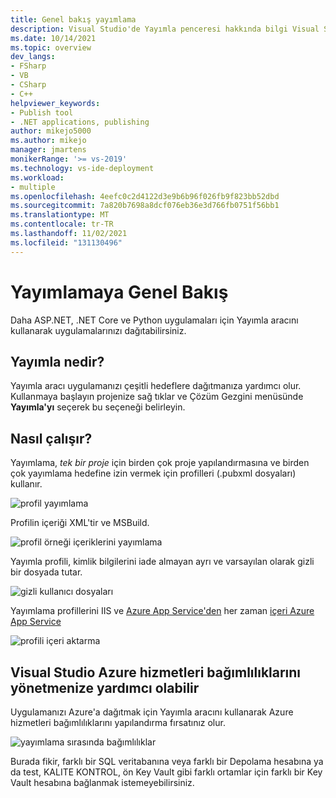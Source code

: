 ```yaml
---
title: Genel bakış yayımlama
description: Visual Studio'de Yayımla penceresi hakkında bilgi Visual Studio
ms.date: 10/14/2021
ms.topic: overview
dev_langs:
- FSharp
- VB
- CSharp
- C++
helpviewer_keywords:
- Publish tool
- .NET applications, publishing
author: mikejo5000
ms.author: mikejo
manager: jmartens
monikerRange: '>= vs-2019'
ms.technology: vs-ide-deployment
ms.workload:
- multiple
ms.openlocfilehash: 4eefc0c2d4122d3e9b6b96f026fb9f823bb52dbd
ms.sourcegitcommit: 7a820b7698a8dcf076eb36e3d766fb0751f56bb1
ms.translationtype: MT
ms.contentlocale: tr-TR
ms.lasthandoff: 11/02/2021
ms.locfileid: "131130496"
---
```

# <a name="overview-of-publish"></a>Yayımlamaya Genel Bakış

Daha ASP.NET, .NET Core ve Python uygulamaları için Yayımla aracını kullanarak uygulamalarınızı dağıtabilirsiniz.

## <a name="what-is-publish"></a>Yayımla nedir?

Yayımla aracı uygulamanızı çeşitli hedeflere dağıtmanıza yardımcı olur. Kullanmaya başlayın projenize sağ tıklar ve Çözüm Gezgini menüsünde **Yayımla'yı** seçerek bu seçeneği belirleyin.

## <a name="how-does-it-work"></a>Nasıl çalışır?

Yayımlama, *tek bir proje* için birden çok proje yapılandırmasına ve birden çok yayımlama hedefine izin vermek için profilleri (.pubxml dosyaları) kullanır.

![profil yayımlama](./media/publish-profiles.png)

Profilin içeriği XML'tir ve MSBuild.

![profil örneği içeriklerini yayımlama](./media/publish-profile-example-contents.png)

Yayımla profili, kimlik bilgilerini iade almayan ayrı ve varsayılan olarak gizli bir dosyada tutar.

![gizli kullanıcı dosyaları](./media/separate-user-files.png)

Yayımlama profillerini IIS ve [Azure App Service'den](../deployment/tutorial-import-publish-settings-iis.md#create-the-publish-settings-file-in-iis-on-windows-server) her zaman [içeri Azure App Service](../deployment/tutorial-import-publish-settings-azure.md#create-the-publish-settings-file-in-azure-app-service)

![profili içeri aktarma](./media/import-profile.png)

## <a name="visual-studio-can-help-you-manage-dependencies-to-azure-services"></a>Visual Studio Azure hizmetleri bağımlılıklarını yönetmenize yardımcı olabilir

Uygulamanızı Azure'a dağıtmak için Yayımla aracını kullanarak Azure hizmetleri bağımlılıklarını yapılandırma fırsatınız olur.

![yayımlama sırasında bağımlılıklar](./media/publish-dependencies.png)

Burada fikir, farklı bir SQL veritabanına veya farklı bir Depolama hesabına ya da test, KALITE KONTROL, ön Key Vault gibi farklı ortamlar için farklı bir Key Vault hesabına bağlanmak istemeyebilirsiniz.

